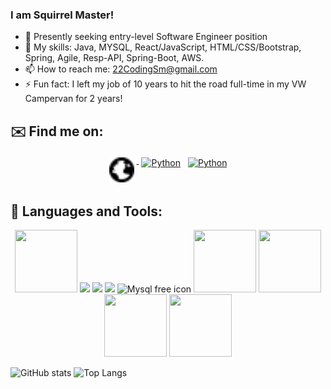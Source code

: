 ### I am Squirrel Master! 

- 🔭 Presently seeking entry-level Software Engineer position
- 🌱 My skills: 
Java, MYSQL, React/JavaScript, HTML/CSS/Bootstrap, Spring, Agile, Resp-API, Spring-Boot, AWS.
- 📫 How to reach me: 22CodingSm@gmail.com
- ⚡ Fun fact: I left my job of 10 years to hit the road full-time in my VW Campervan for 2 years! 

## ✉️ Find me on:
 
<p align="center">
 <a href="https://github.com/KyloRich" target="_blank" rel="noopener noreferrer"> <img src="https://raw.githubusercontent.com/iconic/open-iconic/master/svg/globe.svg" alt="Python" height="40" style="vertical-align:top; margin:4px"> </a>
 <a href="https://linkedin.com/kyle-richardson-829189198" target="_blank" rel="noopener noreferrer"> <img src="https://cdn.jsdelivr.net/npm/simple-icons@v3/icons/linkedin.svg" alt="Python" height="40" style="vertical-align:top; margin:4px"></a>
 <a href="mailto:22Codingsm@gmail.com"> <img src="https://cdn.jsdelivr.net/npm/simple-icons@v3/icons/gmail.svg" alt="Python" height="40" style="vertical-align:top; margin:4px"></a>
</p>

 

## 🧰 Languages and Tools:
<p align="center">
 <i class="fab fa-java"></i>
  
  <img width="100" height="100" src="https://www.flaticon.com/svg/vstatic/svg/226/226777.svg?token=exp=1612082194~hmac=c48385c679ba174d8123208268629b4c"  >
  <img src="https://cdn.jsdelivr.net/npm/programming-languages-logos/src/javascript/javascript.png" height="100">
  <img src="https://cdn.jsdelivr.net/npm/programming-languages-logos/src/html/html.png" height="100">
  <img src="https://cdn.jsdelivr.net/npm/programming-languages-logos/src/css/css.png" height="100">
  
  <img width="100" height="100" src="https://www.flaticon.com/svg/vstatic/svg/919/919836.svg?token=exp=1612082603~hmac=e089e702ecc939cd29513ee84139e295" alt="Mysql free icon" title="Mysql free icon" class="loaded">
  
  <img  width="100" height="100" class="js-search-result-thumbnail responsive-img" src="https://as1.ftcdn.net/jpg/03/04/97/12/500_F_304971218_JOSk82jpa257LXvZ0l6QLS2H7cZmUBKe.jpg" >
  
  <img width="100" height="100"   class="js-search-result-thumbnail responsive-img" src="https://as1.ftcdn.net/jpg/02/76/18/10/500_F_276181097_cmQ32J5NyNhRVvpOfJ3P1277NbHedSk5.jpg"  >
  
  <img width="100" height="100"  id="details-enlarged-image" class="js-search-result-thumbnail responsive-img" src="https://as1.ftcdn.net/jpg/01/39/48/46/500_F_139484626_cqPNhvfRtWrNMNmuSeBMBiCUkPJTzgjS.jpg" >
  
 <img width="100" height="100" id="details-enlarged-image" class="js-search-result-thumbnail responsive-img" src="https://as2.ftcdn.net/jpg/03/22/95/69/500_F_322956978_9ESBVewTYdhSu9G6qf2JazX9tUsdh53g.jpg"  >
  

</p>

![GitHub stats](https://github-readme-stats.vercel.app/api?username=KyloRich&show_icons=true&theme=tokyonight)
![Top Langs](https://github-readme-stats.vercel.app/api/top-langs/?username=KyloRich&theme=tokyonight)


<!--
**KyloRich/KyloRich** is a ✨ _special_ ✨ repository because its `README.md` (this file) appears on your GitHub profile.
 

